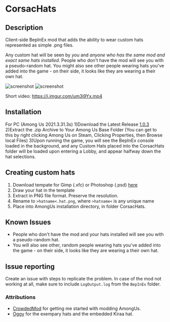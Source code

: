 ﻿# CorsacHats


## Description

Client-side BepInEx mod that adds the ability to wear custom hats represented as simple .png files. 

Any custom hat will be seen by *you* and *anyone who has the same mod and exact same hats installed*. 
People who don't have the mod will see you with a pseudo-random hat. You might also see other people wearing hats you've added into the game - on their side, it looks like they are wearing a their own hat.

![screenshot](https://i.imgur.com/ap0txjo.png)
![screenshot](https://i.imgur.com/OXxk1a7.png)

Short video: https://i.imgur.com/um3i9Yx.mp4

## Installation

For PC (Among Us 2021.3.31.3s)
1)Download the Latest Release [1.0.3](https://github.com/MrFawkes1337/CorsacHats/Releases/)
2)Extract the .zip Archive to Your Among Us Base Folder (You can get to this by right clicking Among Us on Steam, Clicking Properties, then Browse local Files)
3)Upon running the game, you will see the BepInEx console loaded in the background, and any Custom Hats placed into the CorsacHats folder will be loaded upon entering a Lobby, and appear halfway down the hat selections.

## Creating custom hats
1) Download tempate for Gimp (.xfc) or Photoshop (.psd) [here](https://github.com/kiraacorsac/CorsacHats/releases/)
2) Draw your hat in the template
3) Extract in PNG file format. Preserve the resolution.
4) Rename to `>hatname<.hat.png`, where `>hatname<` is any unique name
5) Place into AmongUs installation directory, in folder CorsacHats.

## Known Issues
- People who don't have the mod and your hats installed will see you with a pseudo-random hat. 
- You will also see other, random people wearing hats you've added into the game - on their side, it looks like they are wearing a their own hat.

## Issue reporting
Create an issue with steps to replicate the problem. In case of the mod not working at all, make sure to include `LogOutput.log` from the `BepInEx` folder.

### Attributions
- [CrowdedMod](https://github.com/CrowdedMods/CrowdedMod) for getting me started with modding AmongUs.
- [Oggy](https://twitter.com/OggyOsbourne) for the exempary hats and the embedded Kiraa hat.
